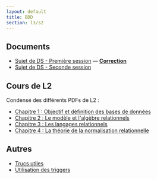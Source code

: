 ```yaml
---
layout: default
title: BDD
section: l3/s2
---
```


## Documents

* [Sujet de DS - Première session](https://drive.google.com/uc?export=download&id=0B1b6pH21vC4eOFkyRDBFSWFhTFU) &mdash; [**Correction**](bdd/correction.html)
* [Sujet de DS - Seconde session](https://drive.google.com/uc?export=download&id=0B1b6pH21vC4eVXcxSTVlSFN2SVE)

## Cours de L2

Condensé des différents PDFs de L2 :

* [Chapitre 1 : Objectif et définition des bases de données](chapitre1.html)
* [Chapitre 2 : Le modèle et l'algèbre relationnels](chapitre2.html)
* [Chapitre 3 : Les langages relationnels](chapitre3.html)
* [Chapitre 4 : La théorie de la normalisation relationnelle](chapitre4.html)

## Autres

* [Trucs utiles](trucs.html)
* [Utilisation des triggers](trigger.html)

